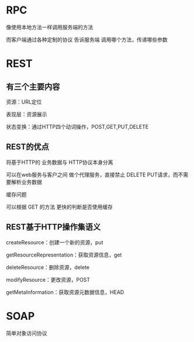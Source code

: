 # RPC

像使用本地方法一样调用服务端的方法

而客户端通过各种定制的协议 告诉服务端 调用哪个方法，传递哪些参数

# REST

## 有三个主要内容

资源：URL定位

表现层：资源展示

状态变换：通过HTTP四个动词操作，POST,GET,PUT,DELETE

## REST的优点

将基于HTTP的 业务数据与 HTTP协议本身分离

可以在web服务与客户之间 做个代理服务，直接禁止 DELETE PUT请求，而不需要解析业务数据

缓存问题

可以根据 GET 的方法 更快的判断是否使用缓存

## REST基于HTTP操作集语义

createResource：创建一个新的资源，put

getResourceRepresentation：获取资源信息，get

deleteResource：删除资源，delete

modifyResource：更改资源，POST

getMetaInformation：获取资源元数据信息，HEAD







# SOAP

简单对象访问协议












